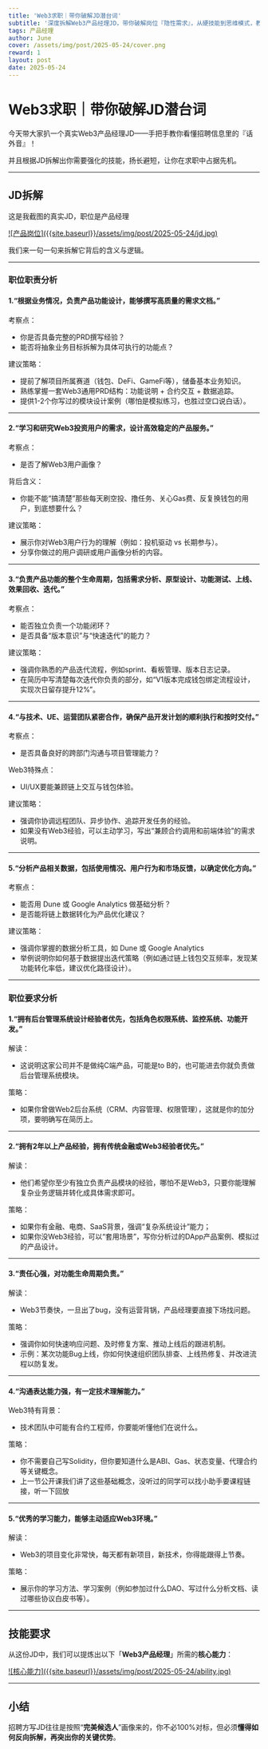 ```yaml
---
title: 'Web3求职｜带你破解JD潜台词'
subtitle: '深度拆解Web3产品经理JD，带你破解岗位『隐性需求』，从硬技能到思维模式，教你用招聘方视角突围Web3求职红海'
tags: 产品经理
author: June
cover: /assets/img/post/2025-05-24/cover.png
reward: 1
layout: post
date: 2025-05-24
---
```


# Web3求职｜带你破解JD潜台词

今天带大家扒一个真实Web3产品经理JD——手把手教你看懂招聘信息里的『话外音』！

并且根据JD拆解出你需要强化的技能，扬长避短，让你在求职中占据先机。

---
## JD拆解

这是我截图的真实JD，职位是产品经理

<a data-fancybox="gallery" href="{{site.baseurl}}/assets/img/post/2025-05-24/jd.jpg">
![产品岗位]({{site.baseurl}}/assets/img/post/2025-05-24/jd.jpg)
</a>

我们来一句一句来拆解它背后的含义与逻辑。

---

### 职位职责分析

#### 1.“根据业务情况，负责产品功能设计，能够撰写高质量的需求文档。”

考察点：
- 你是否具备完整的PRD撰写经验？
- 能否将抽象业务目标拆解为具体可执行的功能点？

建议策略：
- 提前了解项目所属赛道（钱包、DeFi、GameFi等），储备基本业务知识。
- 熟练掌握一套Web3通用PRD结构：功能说明 + 合约交互 + 数据追踪。
- 提供1-2个你写过的模块设计案例（哪怕是模拟练习，也胜过空口说白话）。

---
#### 2.“学习和研究Web3投资用户的需求，设计高效稳定的产品服务。”
考察点：
- 是否了解Web3用户画像？

背后含义：
- 你能不能“搞清楚”那些每天刷空投、撸任务、关心Gas费、反复换钱包的用户，到底想要什么？

建议策略：
- 展示你对Web3用户行为的理解（例如：投机驱动 vs 长期参与）。
- 分享你做过的用户调研或用户画像分析的内容。

---
#### 3.“负责产品功能的整个生命周期，包括需求分析、原型设计、功能测试、上线、效果回收、迭代。”
考察点：
- 能否独立负责一个功能闭环？
- 是否具备“版本意识”与“快速迭代”的能力？

建议策略：
- 强调你熟悉的产品迭代流程，例如sprint、看板管理、版本日志记录。
- 在简历中写清楚每次迭代你负责的部分，如“V1版本完成钱包绑定流程设计，实现次日留存提升12%”。

---
#### 4.“与技术、UE、运营团队紧密合作，确保产品开发计划的顺利执行和按时交付。”

考察点：
- 是否具备良好的跨部门沟通与项目管理能力？

Web3特殊点：
- UI/UX要能兼顾链上交互与钱包体验。

建议策略：
- 强调你协调远程团队、异步协作、追踪开发任务的经验。
- 如果没有Web3经验，可以主动学习，写出“兼顾合约调用和前端体验”的需求说明。

---
#### 5.“分析产品相关数据，包括使用情况、用户行为和市场反馈，以确定优化方向。”

考察点：
- 能否用 Dune 或 Google Analytics 做基础分析？
- 是否能将链上数据转化为产品优化建议？

建议策略：
- 强调你掌握的数据分析工具，如 Dune 或 Google Analytics
- 举例说明你如何基于数据提出迭代策略（例如通过链上钱包交互频率，发现某功能转化率低，建议优化路径设计）。

---

### 职位要求分析

#### 1.“拥有后台管理系统设计经验者优先，包括角色权限系统、监控系统、功能开发。”

解读：
- 这说明这家公司并不是做纯C端产品，可能是to B的，也可能进去你就负责做后台管理系统模块。

策略：
- 如果你曾做Web2后台系统（CRM、内容管理、权限管理），这就是你的加分项，要明确写在简历上。

---
#### 2.“拥有2年以上产品经验，拥有传统金融或Web3经验者优先。”

解读：
- 他们希望你至少有独立负责产品模块的经验，哪怕不是Web3，只要你能理解复杂业务逻辑并转化成具体需求即可。

策略：
- 如果你有金融、电商、SaaS背景，强调“复杂系统设计”能力；
- 如果你没Web3经验，可以“套用场景”，写你分析过的DApp产品案例、模拟过的产品设计。

---
#### 3.“责任心强，对功能生命周期负责。”

解读：
- Web3节奏快，一旦出了bug，没有运营背锅，产品经理要直接下场找问题。

策略：
- 强调你如何快速响应问题、及时修复方案、推动上线后的跟进机制。
- 示例：某次功能Bug上线，你如何快速组织团队排查、上线热修复、并改进流程以防复发。

---
#### 4.“沟通表达能力强，有一定技术理解能力。”

Web3特有背景：
- 技术团队中可能有合约工程师，你要能听懂他们在说什么。

策略：
- 你不需要自己写Solidity，但你要知道什么是ABI、Gas、状态变量、代理合约等关键概念。
- 上一节公开课我们讲了这些基础概念，没听过的同学可以找小助手要课程链接，听一下回放

---
#### 5.“优秀的学习能力，能够主动适应Web3环境。”

解读：
- Web3的项目变化非常快，每天都有新项目，新技术，你得能跟得上节奏。

策略：
- 展示你的学习方法、学习案例（例如参加过什么DAO、写过什么分析文档、读过哪些协议白皮书等）。

---

## 技能要求

从这份JD中，我们可以提炼出以下「**Web3产品经理**」所需的**核心能力**：

<a data-fancybox="gallery" href="{{site.baseurl}}/assets/img/post/2025-05-24/ability.jpg">
![核心能力]({{site.baseurl}}/assets/img/post/2025-05-24/ability.jpg)
</a>

---

## 小结

招聘方写JD往往是按照“**完美候选人**”画像来的，你不必100%对标，但必须**懂得如何反向拆解，再突出你的关键优势**。